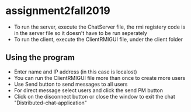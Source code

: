 # assignment2fall2019
* To run the server, execute the ChatServer file, the rmi registery code is in the server file so it doesn't have to be run seperately
* To run the client, execute the ClientRMIGUI file, under the client folder

## Using the program
* Enter name and IP address (in this case is localost)
* You can run the ClientRMIGUI file more than once to create more users
* Use Send button to send messages to all users
* For direct message select users and click the send PM button
* Click on the disconnect button or close the window to exit the chat
"Distributed-chat-application" 
